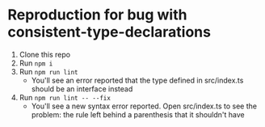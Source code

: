 # Reproduction for bug with consistent-type-declarations

1. Clone this repo
2. Run `npm i`
3. Run `npm run lint`
	- You'll see an error reported that the type defined in src/index.ts should be an interface instead
4. Run `npm run lint -- --fix`
	- You'll see a new syntax error reported. Open src/index.ts to see the problem: the rule left behind a parenthesis that it shouldn't have

